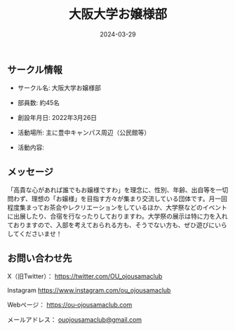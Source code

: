 ﻿---
title: '大阪大学お嬢様部'
excerpt: ''
date: '2024-03-29'
iconImage: '/assets/default/icon.png'
coverImage: '/assets/default/cover.jpg'
ogImage:
  url: '/assets/default/cover.jpg'
tags:
  - 'サークル'
---

## サークル情報
- サークル名: 大阪大学お嬢様部
- 部員数: 約45名
- 創設年月日: 2022年3月26日
- 活動場所: 主に豊中キャンパス周辺（公民館等）

- 活動内容:

## メッセージ
「高貴な心があれば誰でもお嬢様ですわ」を理念に、性別、年齢、出自等を一切問わず、理想の「お嬢様」を目指す方々が集まり交流している団体です。月一回程度集まってお茶会やレクリエーションをしているほか、大学祭などのイベントに出展したり、合宿を行なったりしておりますわ。大学祭の展示は特に力を入れておりますので、入部を考えておられる方も、そうでない方も、ぜひ遊びにいらしてくださいませ！

## お問い合わせ先
X（旧Twitter）：
https://twitter.com/OU_ojousamaclub

Instagram
https://www.instagram.com/ou_ojousamaclub

Webページ：
https://ou-ojousamaclub.com

メールアドレス：
ouojousamaclub@gmail.com

